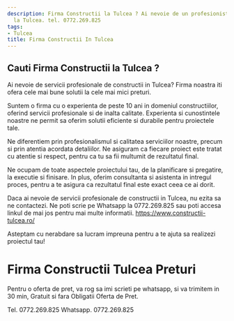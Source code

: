 ```yaml
---
description: Firma Constructii la Tulcea ? Ai nevoie de un profesionist in Firma Constructii
  la Tulcea. tel. 0772.269.825
tags:
- Tulcea
title: Firma Constructii In Tulcea
---
```



## Cauti Firma Constructii la Tulcea ?

Ai nevoie de servicii profesionale de constructii in Tulcea? Firma noastra iti ofera cele mai bune solutii la cele mai mici preturi. 

Suntem o firma cu o experienta de peste 10 ani in domeniul constructiilor, oferind servicii profesionale si de inalta calitate. Experienta si cunostintele noastre ne permit sa oferim solutii eficiente si durabile pentru proiectele tale. 

Ne diferentiem prin profesionalismul si calitatea serviciilor noastre, precum si prin atentia acordata detaliilor. Ne asiguram ca fiecare proiect este tratat cu atentie si respect, pentru ca tu sa fii multumit de rezultatul final. 

Ne ocupam de toate aspectele proiectului tau, de la planificare si pregatire, la executie si finisare. In plus, oferim consultanta si asistenta in intregul proces, pentru a te asigura ca rezultatul final este exact ceea ce ai dorit. 

Daca ai nevoie de servicii profesionale de constructii in Tulcea, nu ezita sa ne contactezi. Ne poti scrie pe Whatsapp la 0772.269.825 sau poti accesa linkul de mai jos pentru mai multe informatii. 
https://www.constructii-tulcea.ro/ 

Asteptam cu nerabdare sa lucram impreuna pentru a te ajuta sa realizezi proiectul tau!

# Firma Constructii Tulcea Preturi
Pentru o oferta de pret, va rog sa imi scrieti pe whatsapp, si va trimitem in 30 min, Gratuit si fara Obligatii Oferta de Pret.

Tel. 0772.269.825
Whatsapp. 0772.269.825